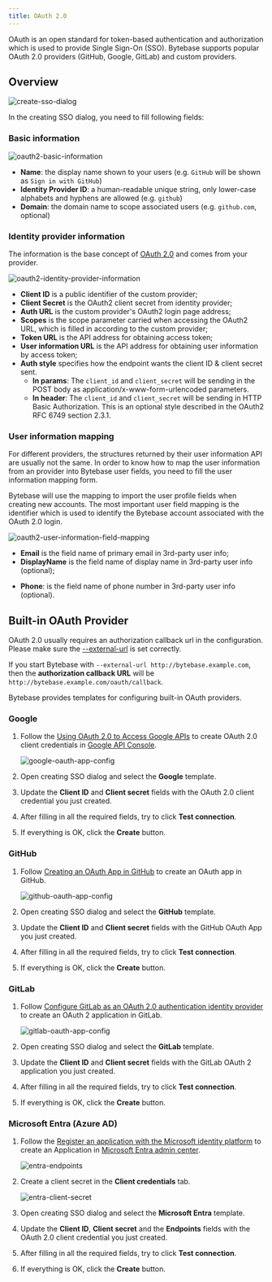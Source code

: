 ```yaml
---
title: OAuth 2.0
---
```


OAuth is an open standard for token-based authentication and authorization which is used to provide Single Sign-On (SSO). Bytebase supports popular OAuth 2.0 providers (GitHub, Google, GitLab) and custom providers.

## Overview

![create-sso-dialog](/content/docs/administration/sso/create-sso-dialog.webp)

In the creating SSO dialog, you need to fill following fields:

### Basic information

![oauth2-basic-information](/content/docs/administration/sso/oauth2-basic-information.webp)

- **Name**: the display name shown to your users (e.g. `GitHub` will be shown as `Sign in with GitHub`)
- **Identity Provider ID**: a human-readable unique string, only lower-case alphabets and hyphens are allowed (e.g. `github`)
- **Domain**: the domain name to scope associated users (e.g. `github.com`, optional)

### Identity provider information

The information is the base concept of [OAuth 2.0](https://oauth.net/2/) and comes from your provider.

![oauth2-identity-provider-information](/content/docs/administration/sso/oauth2-identity-provider-information.webp)

- **Client ID** is a public identifier of the custom provider;
- **Client Secret** is the OAuth2 client secret from identity provider;
- **Auth URL** is the custom provider's OAuth2 login page address;
- **Scopes** is the scope parameter carried when accessing the OAuth2 URL, which is filled in according to the custom provider;
- **Token URL** is the API address for obtaining access token;
- **User information URL** is the API address for obtaining user information by access token;
- **Auth style** specifies how the endpoint wants the client ID & client secret sent.
  - **In params**: The `client_id` and `client_secret` will be sending in the POST body as application/x-www-form-urlencoded parameters.
  - **In header**: The `client_id` and `client_secret` will be sending in HTTP Basic Authorization. This is an optional style described in the OAuth2 RFC 6749 section 2.3.1.

### User information mapping

For different providers, the structures returned by their user information API are usually not the same. In order to know how to map the user information from an provider into Bytebase user fields, you need to fill the user information mapping form.

Bytebase will use the mapping to import the user profile fields when creating new accounts.
The most important user field mapping is the identifier which is used to identify the Bytebase account associated with the OAuth 2.0 login.

![oauth2-user-information-field-mapping](/content/docs/administration/sso/oauth2-user-information-field-mapping.webp)

- **Email** is the field name of primary email in 3rd-party user info;
- **DisplayName** is the field name of display name in 3rd-party user info (optional);

* **Phone**: is the field name of phone number in 3rd-party user info (optional).

## Built-in OAuth Provider

<HintBlock type="warning">

OAuth 2.0 usually requires an authorization callback url in the configuration. Please make sure the [--external-url](/docs/get-started/install/external-url) is set correctly.

If you start Bytebase with `--external-url http://bytebase.example.com`, then the **authorization callback URL** will be `http://bytebase.example.com/oauth/callback`.

</HintBlock>

Bytebase provides templates for configuring built-in OAuth providers.

### Google

<PricingPlanBlock feature_name='SSO_BASIC' />

1. Follow the [Using OAuth 2.0 to Access Google APIs](https://developers.google.com/identity/protocols/oauth2) to create OAuth 2.0 client credentials in [Google API Console](https://console.developers.google.com/).

   ![google-oauth-app-config](/content/docs/administration/sso/google-oauth-app-config.webp)

2. Open creating SSO dialog and select the **Google** template.
3. Update the **Client ID** and **Client secret** fields with the OAuth 2.0 client credential you just created.
4. After filling in all the required fields, try to click **Test connection**.
5. If everything is OK, click the **Create** button.

### GitHub

<PricingPlanBlock feature_name='SSO_BASIC' />

1. Follow [Creating an OAuth App in GitHub](https://docs.github.com/en/developers/apps/building-oauth-apps/creating-an-oauth-app) to create an OAuth app in GitHub.

   ![github-oauth-app-config](/content/docs/administration/sso/github-oauth-app-config.webp)

2. Open creating SSO dialog and select the **GitHub** template.
3. Update the **Client ID** and **Client secret** fields with the GitHub OAuth App you just created.
4. After filling in all the required fields, try to click **Test connection**.
5. If everything is OK, click the **Create** button.

### GitLab

<PricingPlanBlock feature_name='SSO_ADVANCED' />

1. Follow [Configure GitLab as an OAuth 2.0 authentication identity provider](https://docs.gitlab.com/ee/integration/oauth_provider.html) to create an OAuth 2 application in GitLab.

   ![gitlab-oauth-app-config](/content/docs/administration/sso/gitlab-oauth-app-config.webp)

2. Open creating SSO dialog and select the **GitLab** template.
3. Update the **Client ID** and **Client secret** fields with the GitLab OAuth 2 application you just created.
4. After filling in all the required fields, try to click **Test connection**.
5. If everything is OK, click the **Create** button.

### Microsoft Entra (Azure AD)

<PricingPlanBlock feature_name='SSO_ADVANCED' />

1. Follow the [Register an application with the Microsoft identity platform](https://learn.microsoft.com/en-us/entra/identity-platform/quickstart-register-app) to create an Application in [Microsoft Entra admin center](https://entra.microsoft.com/).

   ![entra-endpoints](/content/docs/administration/sso/entra-endpoints.webp)

1. Create a client secret in the **Client credentials** tab.

   ![entra-client-secret](/content/docs/administration/sso/entra-client-secret.webp)

1. Open creating SSO dialog and select the **Microsoft Entra** template.
1. Update the **Client ID**, **Client secret** and the **Endpoints** fields with the OAuth 2.0 client credential you just created.
1. After filling in all the required fields, try to click **Test connection**.
1. If everything is OK, click the **Create** button.

